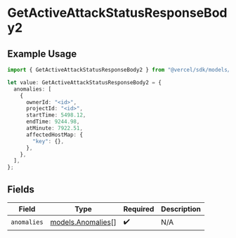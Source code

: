 # GetActiveAttackStatusResponseBody2

## Example Usage

```typescript
import { GetActiveAttackStatusResponseBody2 } from "@vercel/sdk/models/getactiveattackstatusop.js";

let value: GetActiveAttackStatusResponseBody2 = {
  anomalies: [
    {
      ownerId: "<id>",
      projectId: "<id>",
      startTime: 5498.12,
      endTime: 9244.98,
      atMinute: 7922.51,
      affectedHostMap: {
        "key": {},
      },
    },
  ],
};
```

## Fields

| Field                                        | Type                                         | Required                                     | Description                                  |
| -------------------------------------------- | -------------------------------------------- | -------------------------------------------- | -------------------------------------------- |
| `anomalies`                                  | [models.Anomalies](../models/anomalies.md)[] | :heavy_check_mark:                           | N/A                                          |